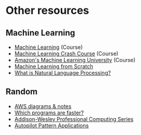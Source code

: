 # Other resources

## Machine Learning

* [Machine Learning](https://www.coursera.org/learn/machine-learning) (Course)
* [Machine Learning Crash Course](https://developers.google.com/machine-learning/crash-course) (Course)
* [Amazon's Machine Learning University](https://www.amazon.science/latest-news/machine-learning-course-free-online-from-amazon-machine-learning-university) (Course)
* [Machine Learning from Scratch](https://dafriedman97.github.io/mlbook/content/introduction.html)
* [What is Natural Language Processing?](https://blog.algorithmia.com/introduction-natural-language-processing-nlp)

## Random

* [AWS diagrams & notes](https://www.awsgeek.com)
* [Which programs are faster?](https://benchmarksgame-team.pages.debian.net/benchmarksgame)
* [Addison-Wesley Professional Computing Series](https://informit.com/series/professionalcomputing)
* [Autopilot Pattern Applications](http://autopilotpattern.io)

<br>

